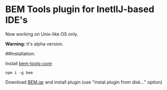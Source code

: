 # BEM Tools plugin for InetllJ-based IDE's

Now working on Unix-like OS only.

**Warning:** it's alpha version.

##Installation:

Install [bem-tools-core](https://github.com/bem-tools/bem-tools-core/)

```
npm i -g bem
```

Download [BEM.jar](https://github.com/bem-tools/intellj-bem-tools/blob/master/BEM.jar) and install plugin (use "instal plugin from disk..." option)
